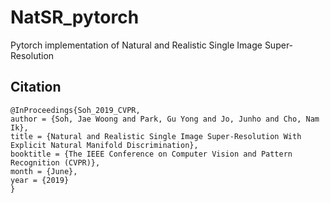# NatSR_pytorch
Pytorch implementation of Natural and Realistic Single Image Super-Resolution

## Citation
```
@InProceedings{Soh_2019_CVPR,
author = {Soh, Jae Woong and Park, Gu Yong and Jo, Junho and Cho, Nam Ik},
title = {Natural and Realistic Single Image Super-Resolution With Explicit Natural Manifold Discrimination},
booktitle = {The IEEE Conference on Computer Vision and Pattern Recognition (CVPR)},
month = {June},
year = {2019}
}
```

